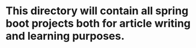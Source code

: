 # This directory will contain all spring boot projects both for article writing and learning purposes.

